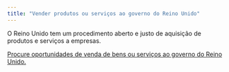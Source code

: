 ```yaml
---
title: "Vender produtos ou serviços ao governo do Reino Unido"
---
```

O Reino Unido tem um procedimento aberto e justo de aquisição de produtos e serviços a empresas. 

[Procure oportunidades de venda de bens ou serviços ao governo do Reino Unido.](https://www.gov.uk/tendering-for-public-sector-contracts/overview)